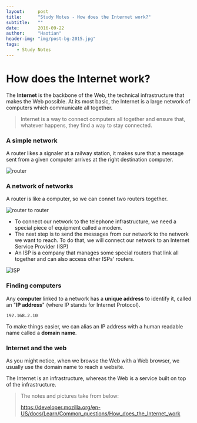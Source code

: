 ```yaml
---
layout:     post
title:      "Study Notes - How does the Internet work?"
subtitle:   ""
date:       2016-09-22
author:     "Haotian"
header-img: "img/post-bg-2015.jpg"
tags:
    - Study Notes
---
```




# How does the Internet work?

The **Internet** is the backbone of the Web, the technical infrastructure that makes the Web possible. At its most basic, the Internet is a large network of computers which communicate all together.



>  Internet is a way to connect computers all together and ensure that, whatever happens, they find a way to stay connected.



### A simple network

A router likes a signaler at a railway station, it makes sure that a message sent from a given computer arrives at the right destination computer. 

![router](https://mdn.mozillademos.org/files/8445/internet-schema-3.png" )

 

### A network of networks

A router is like a computer, so we can connet two routers together.

![router to router](https://mdn.mozillademos.org/files/8449/internet-schema-5.png)

* To connect our network to the telephone infrastructure, we need a special piece of equipment called a modem.
* The next step is to send the messages from our network to the network we want to reach. To do that, we will connect our network to an Internet Service Provider (ISP)
* An ISP is a company that manages some special routers that link all together and can also access other ISPs' routers.


![ISP](https://mdn.mozillademos.org/files/8453/internet-schema-7.png)

### Finding computers

Any **computer** linked to a network has a **unique address** to identify it, called an "**IP address**" (where IP stands for Internet Protocol).

`192.168.2.10`

To make things easier, we can alias an IP address with a human readable name called a **domain name**. 



### Internet and the web

As you might notice, when we browse the Web with a Web browser, we usually use the domain name to reach a website.

The Internet is an infrastructure, whereas the Web is a service built on top of the infrastructure.



> The notes and pictures take from below:
>
> https://developer.mozilla.org/en-US/docs/Learn/Common_questions/How_does_the_Internet_work

